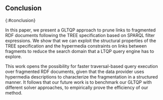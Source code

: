 ## Conclusion
{:#conclusion}

In this paper, we present a GLTQP approach to 
prune links to fragmented RDF documents following the TREE specification based on SPARQL filter expressions. 
We show that we can exploit the structural properties of the TREE specification 
and the hypermedia constraints on links between fragments to reduce the search domain
that a LTQP query engine has to explore.

This work opens the possibility for faster traversal-based query execution over fragmented RDF documents, 
given that the data provider uses hypermedia descriptions to characterize the fragmentation
in a structured manner. 
It follows that our future work is to benchmark our GLTQP with different solver approaches, to
empirically prove the efficiency of our method.

